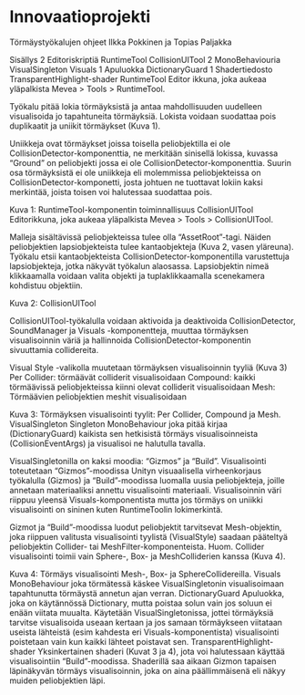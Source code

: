 # Innovaatioprojekti
Törmäystyökalujen ohjeet
Ilkka Pokkinen ja Topias Paljakka

Sisällys
2 Editoriskriptiä
RuntimeTool
CollisionUITool
2 MonoBehaviouria
VisualSingleton
Visuals
1 Apuluokka
DictionaryGuard
1 Shadertiedosto
TransparentHighlight-shader
RuntimeTool
Editor ikkuna, joka aukeaa yläpalkista Mevea > Tools > RuntimeTool.

Työkalu pitää lokia törmäyksistä ja antaa mahdollisuuden uudelleen visualisoida jo tapahtuneita törmäyksiä. Lokista voidaan suodattaa pois duplikaatit ja uniikit törmäykset (Kuva 1). 

Uniikkeja ovat törmäykset joissa toisella peliobjektilla ei ole CollisionDetector-komponenttia, ne merkitään sinisellä lokissa, kuvassa “Ground” on peliobjekti jossa ei ole CollisionDetector-komponenttia. Suurin osa törmäyksistä ei ole uniikkeja eli molemmissa peliobjekteissa on CollisionDetector-komponetti, josta johtuen ne tuottavat lokiin kaksi merkintää, joista toisen voi halutessaa suodattaa pois.


Kuva 1: RuntimeTool-komponentin toiminnallisuus
CollisionUITool
Editorikkuna, joka aukeaa yläpalkista Mevea > Tools > CollisionUITool.

Malleja sisältävissä peliobjekteissa tulee olla “AssetRoot”-tagi. Näiden peliobjektien lapsiobjekteista tulee kantaobjekteja (Kuva 2, vasen yläreuna). Työkalu etsii kantaobjekteista CollisionDetector-komponentilla varustettuja lapsiobjekteja, jotka näkyvät työkalun alaosassa. Lapsiobjektin nimeä klikkaamalla voidaan valita objekti ja tuplaklikkaamalla scenekamera kohdistuu objektiin.


Kuva 2: CollisionUITool

CollisionUITool-työkalulla voidaan aktivoida ja deaktivoida CollisionDetector, SoundManager ja Visuals -komponentteja, muuttaa törmäyksen visualisoinnin väriä ja hallinnoida CollisionDetector-komponentin sivuuttamia collidereita.

Visual Style -valikolla muutetaan törmäyksen visualisoinnin tyyliä (Kuva 3)
Per Collider: törmäävät colliderit visualisoidaan
Compound: kaikki törmäävissä peliobjekteissa kiinni olevat colliderit visualisoidaan
Mesh: Törmäävien peliobjektien meshit visualisoidaan


Kuva 3: Törmäyksen visualisointi tyylit: Per Collider, Compound ja Mesh.
VisualSingleton
Singleton MonoBehaviour joka pitää kirjaa (DictionaryGuard) kaikista sen hetkisistä törmäys visualisoinneista (CollisionEventArgs) ja visualisoi ne halutulla tavalla.

VisualSingletonilla on kaksi moodia: “Gizmos” ja “Build”. Visualisointi toteutetaan “Gizmos”-moodissa Unityn visuaalisella virheenkorjaus työkalulla (Gizmos) ja “Build”-moodissa luomalla uusia peliobjekteja, joille annetaan materiaaliksi annettu visualisointi materiaali. Visualisoinnin väri riippuu yleensä Visuals-komponentista mutta jos törmäys on uniikki visualisointi on sininen kuten RuntimeToolin lokimerkintä.

Gizmot ja “Build”-moodissa luodut peliobjektit tarvitsevat Mesh-objektin, joka riippuen valitusta visualisointi tyylistä (VisualStyle) saadaan pääteltyä peliobjektin Collider- tai MeshFilter-komponenteista. Huom. Collider visualisointi toimii vain Sphere-, Box- ja MeshColliderien kanssa (Kuva 4).


Kuva 4: Törmäys visualisointi Mesh-, Box- ja SphereCollidereilla.
Visuals
MonoBehaviour joka törmätessä käskee VisualSingletonin visualisoimaan tapahtunutta törmäystä annetun ajan verran. 
DictionaryGuard
Apuluokka, joka on käytännössä Dictionary, mutta poistaa solun vain jos soluun ei enään viitata muualta. Käytetään VisualSingletonissa, jottei törmäyksiä tarvitse visualisoida useaan kertaan ja jos samaan törmäykseen viitataan useista lähteistä (esim kahdesta eri Visuals-komponentista) visualisointi poistetaan vain kun kaikki lähteet poistavat sen.
TransparentHighlight-shader
Yksinkertainen shaderi (Kuvat 3 ja 4), jota voi halutessaan käyttää visualisointiin “Build”-moodissa. Shaderillä saa aikaan Gizmon tapaisen läpinäkyvän törmäys visualisoinnin, joka on aina päällimmäisenä eli näkyy muiden peliobjektien läpi. 

